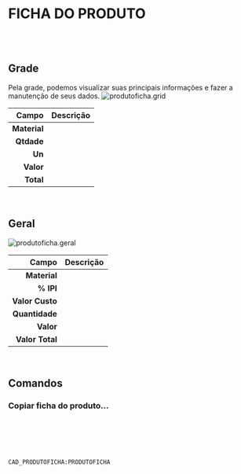 # FICHA DO PRODUTO
<br>
<br>

## Grade
Pela grade, podemos visualizar suas principais informações e fazer a manutenção de seus dados.
![produtoficha.grid](https://raw.githubusercontent.com/netforcews/docs-erp/master/geral/imagens/produtoficha.grid.png)

Campo | Descrição
--:|---
**Material** | 
**Qtdade** | 
**Un** | 
**Valor** | 
**Total** | 
<br>

## Geral
![produtoficha.geral](https://raw.githubusercontent.com/netforcews/docs-erp/master/geral/imagens/produtoficha.geral.png)

Campo | Descrição
--:|---
**Material** | 
**% IPI** | 
**Valor Custo** | 
**Quantidade** | 
**Valor** | 
**Valor Total** | 
<br>

## Comandos
### Copiar ficha do produto...
<br>
<br>
<br>
<br>

```CAD_PRODUTOFICHA:PRODUTOFICHA```
